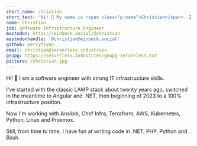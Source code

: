 ```yaml
---
short_name: christian
short_text: 'Hi! 👋 My name is <span class="p-name">Christian</span>. I am a software engineer with strong IT infrastructure skills.'
name: Christian
job: Software Infrastructure Engineer
mastodon: https://einbeck.social/@christian
mastodonhandle: '@christian@einbeck.social'
github: perryflynn
email: christian@serverless.industries
gnupg: https://serverless.industries/gnupg-serverless.txt
picture: /christian.jpg
---
```


Hi! 👋 I am a software engineer with strong IT infrastructure skills.

I've started with the classic LAMP stack about twenty years ago,
switched in the meantime to Angular and .NET, then beginning of
2023 to a 100% infrastructure position.

Now I'm working with Ansible, Chef Infra, Terraform, AWS, Kubernetes, Python, Linux and Proxmox.

Still, from time to time, I have fun at writing code in .NET, PHP, Python and Bash.
